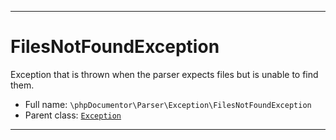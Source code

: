 ***

# FilesNotFoundException

Exception that is thrown when the parser expects files but is unable to find them.

* Full name: `\phpDocumentor\Parser\Exception\FilesNotFoundException`
* Parent class: [`Exception`](../../../Exception.md)

***

